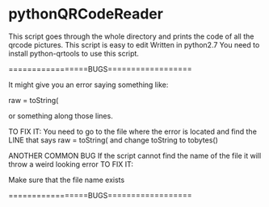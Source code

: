 # pythonQRCodeReader
This script goes through the whole directory and prints the code of all the qrcode pictures.
This script is easy to edit 
Written in python2.7
You need to install python-qrtools to use this script.

=================BUGS==================

It might give you an error saying something like:

raw = toString( 

or something along those lines. 

TO FIX IT:
You need to go to the file where the error is located
and find the LINE that says raw = toString(
and change toString to tobytes()

ANOTHER COMMON BUG
If the script cannot find the name of the file it will 
throw a weird looking error
TO FIX IT: 

Make sure that the file name exists

=================BUGS==================
